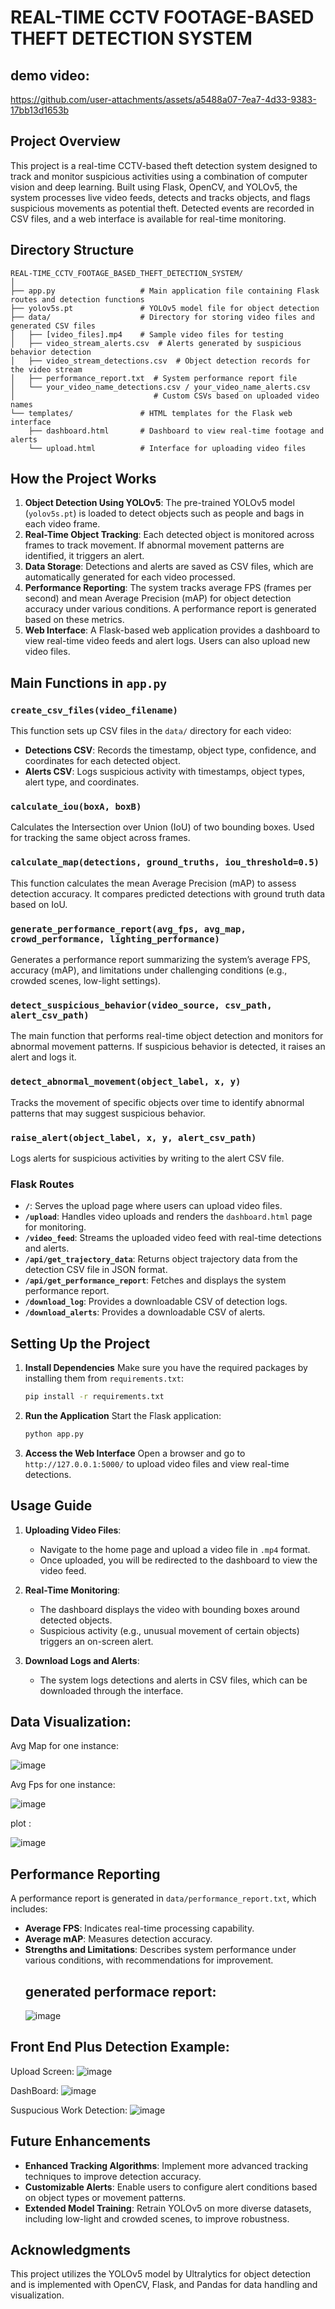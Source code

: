 # REAL-TIME CCTV FOOTAGE-BASED THEFT DETECTION SYSTEM

## demo video:



https://github.com/user-attachments/assets/a5488a07-7ea7-4d33-9383-17bb13d1653b




## Project Overview

This project is a real-time CCTV-based theft detection system designed to track and monitor suspicious activities using a combination of computer vision and deep learning. Built using Flask, OpenCV, and YOLOv5, the system processes live video feeds, detects and tracks objects, and flags suspicious movements as potential theft. Detected events are recorded in CSV files, and a web interface is available for real-time monitoring.

## Directory Structure

```
REAL-TIME_CCTV_FOOTAGE_BASED_THEFT_DETECTION_SYSTEM/
│
├── app.py                   # Main application file containing Flask routes and detection functions
├── yolov5s.pt               # YOLOv5 model file for object detection
├── data/                    # Directory for storing video files and generated CSV files
│   ├── [video_files].mp4    # Sample video files for testing
│   ├── video_stream_alerts.csv  # Alerts generated by suspicious behavior detection
│   ├── video_stream_detections.csv  # Object detection records for the video stream
│   ├── performance_report.txt  # System performance report file
│   └── your_video_name_detections.csv / your_video_name_alerts.csv
│                               # Custom CSVs based on uploaded video names
└── templates/               # HTML templates for the Flask web interface
    ├── dashboard.html       # Dashboard to view real-time footage and alerts
    └── upload.html          # Interface for uploading video files
```

## How the Project Works

1. **Object Detection Using YOLOv5**: The pre-trained YOLOv5 model (`yolov5s.pt`) is loaded to detect objects such as people and bags in each video frame.
2. **Real-Time Object Tracking**: Each detected object is monitored across frames to track movement. If abnormal movement patterns are identified, it triggers an alert.
3. **Data Storage**: Detections and alerts are saved as CSV files, which are automatically generated for each video processed.
4. **Performance Reporting**: The system tracks average FPS (frames per second) and mean Average Precision (mAP) for object detection accuracy under various conditions. A performance report is generated based on these metrics.
5. **Web Interface**: A Flask-based web application provides a dashboard to view real-time video feeds and alert logs. Users can also upload new video files.

## Main Functions in `app.py`

### `create_csv_files(video_filename)`
This function sets up CSV files in the `data/` directory for each video:
- **Detections CSV**: Records the timestamp, object type, confidence, and coordinates for each detected object.
- **Alerts CSV**: Logs suspicious activity with timestamps, object types, alert type, and coordinates.

### `calculate_iou(boxA, boxB)`
Calculates the Intersection over Union (IoU) of two bounding boxes. Used for tracking the same object across frames.

### `calculate_map(detections, ground_truths, iou_threshold=0.5)`
This function calculates the mean Average Precision (mAP) to assess detection accuracy. It compares predicted detections with ground truth data based on IoU.

### `generate_performance_report(avg_fps, avg_map, crowd_performance, lighting_performance)`
Generates a performance report summarizing the system’s average FPS, accuracy (mAP), and limitations under challenging conditions (e.g., crowded scenes, low-light settings).

### `detect_suspicious_behavior(video_source, csv_path, alert_csv_path)`
The main function that performs real-time object detection and monitors for abnormal movement patterns. If suspicious behavior is detected, it raises an alert and logs it.

### `detect_abnormal_movement(object_label, x, y)`
Tracks the movement of specific objects over time to identify abnormal patterns that may suggest suspicious behavior.

### `raise_alert(object_label, x, y, alert_csv_path)`
Logs alerts for suspicious activities by writing to the alert CSV file.

### Flask Routes

- **`/`**: Serves the upload page where users can upload video files.
- **`/upload`**: Handles video uploads and renders the `dashboard.html` page for monitoring.
- **`/video_feed`**: Streams the uploaded video feed with real-time detections and alerts.
- **`/api/get_trajectory_data`**: Returns object trajectory data from the detection CSV file in JSON format.
- **`/api/get_performance_report`**: Fetches and displays the system performance report.
- **`/download_log`**: Provides a downloadable CSV of detection logs.
- **`/download_alerts`**: Provides a downloadable CSV of alerts.

## Setting Up the Project

1. **Install Dependencies**
   Make sure you have the required packages by installing them from `requirements.txt`:
   ```bash
   pip install -r requirements.txt
   ```

2. **Run the Application**
   Start the Flask application:
   ```bash
   python app.py
   ```

3. **Access the Web Interface**
   Open a browser and go to `http://127.0.0.1:5000/` to upload video files and view real-time detections.

## Usage Guide

1. **Uploading Video Files**:
   - Navigate to the home page and upload a video file in `.mp4` format.
   - Once uploaded, you will be redirected to the dashboard to view the video feed.

2. **Real-Time Monitoring**:
   - The dashboard displays the video with bounding boxes around detected objects.
   - Suspicious activity (e.g., unusual movement of certain objects) triggers an on-screen alert.

3. **Download Logs and Alerts**:
   - The system logs detections and alerts in CSV files, which can be downloaded through the interface.
## Data Visualization:
   Avg Map for  one instance:
   
   ![image](https://github.com/user-attachments/assets/7d240ab9-9797-4121-882f-766e7410f005)


   Avg Fps for one instance:
   
   ![image](https://github.com/user-attachments/assets/cb057aab-e7bd-41b1-8d4a-3da75b16a473)



   plot :

  ![image](https://github.com/user-attachments/assets/53f1da65-4054-456f-85e1-793974ad5576)


   
## Performance Reporting

A performance report is generated in `data/performance_report.txt`, which includes:
- **Average FPS**: Indicates real-time processing capability.
- **Average mAP**: Measures detection accuracy.
- **Strengths and Limitations**: Describes system performance under various conditions, with recommendations for improvement.
  ## generated performace  report:
  ![image](https://github.com/user-attachments/assets/09c6e765-018b-4841-8f08-c8f0dad835db)


## Front End Plus Detection Example:

   Upload Screen:
  ![image](https://github.com/user-attachments/assets/c1c1457c-6528-4433-9310-159c672fe421)


   

   DashBoard:
   ![image](https://github.com/user-attachments/assets/b10defac-fbdd-4fd0-9f7e-e7fa5f6b8f3f)



   Suspucious Work Detection:
   ![image](https://github.com/user-attachments/assets/dbd8f914-1f7b-4eff-bb9a-3cb42bf6da48)




## Future Enhancements

- **Enhanced Tracking Algorithms**: Implement more advanced tracking techniques to improve detection accuracy.
- **Customizable Alerts**: Enable users to configure alert conditions based on object types or movement patterns.
- **Extended Model Training**: Retrain YOLOv5 on more diverse datasets, including low-light and crowded scenes, to improve robustness.

## Acknowledgments

This project utilizes the YOLOv5 model by Ultralytics for object detection and is implemented with OpenCV, Flask, and Pandas for data handling and visualization.
